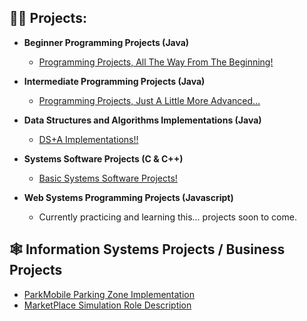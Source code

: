 <h2>👨‍💻 Projects:</h2>

- <b>Beginner Programming Projects (Java)</b>
  - [Programming Projects, All The Way From The Beginning!](https://github.com/jay-wehran/begProgs)

- <b>Intermediate Programming Projects (Java)</b>
  - [Programming Projects, Just A Little More Advanced...](https://github.com/jay-wehran/intermedProgs)

- <b>Data Structures and Algorithms Implementations (Java)</b>
  - [DS+A Implementations!!](https://github.com/jay-wehran/DSA)
  
- <b>Systems Software Projects (C & C++)</b>
  - [Basic Systems Software Projects!](https://github.com/jay-wehran/SystemsSoftware)

- <b>Web Systems Programming Projects (Javascript)</b>
  - Currently practicing and learning this... projects soon to come.


<h2>🕸️ Information Systems Projects / Business Projects</h2>

  - [ParkMobile Parking Zone Implementation](https://github.com/jay-wehran/ParkMobileImp)
  - [MarketPlace Simulation Role Description](https://github.com/jay-wehran/marketSim)
